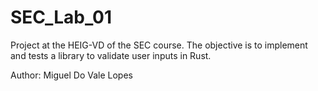 # SEC_Lab_01
Project at the HEIG-VD of the SEC course. The objective is to implement and tests a library to validate user inputs in Rust.

Author: Miguel Do Vale Lopes
